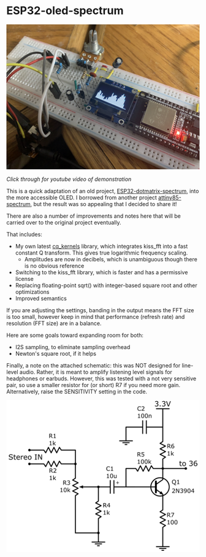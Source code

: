 # ESP32-oled-spectrum

[![Picture](/images/closeup.jpeg)](https://www.youtube.com/watch?v=TEzQY4_xW6o)

*Click through for youtube video of demonstration*

This is a quick adaptation of an old project, [ESP32-dotmatrix-spectrum](https://github.com/colonelwatch/ESP32-dotmatrix-spectrum), into the more accessible OLED. 
I borrowed from another project [attiny85-spectrum](https://github.com/colonelwatch/attiny85-spectrum), but the result was so appealing that I decided to share it!

There are also a number of improvements and notes here that will be carried over to the original project eventually.

That includes:
* My own latest [cq_kernels](https://github.com/colonelwatch/cq_kernel) library, which integrates kiss_fft into a fast constant Q transform. This gives true logarithmic frequency scaling.
  * Amplitudes are now in decibels, which is unambiguous though there is no obvious reference
* Switching to the kiss_fft library, which is faster and has a permissive license
* Replacing floating-point sqrt() with integer-based square root and other optimizations
* Improved semantics

If you are adjusting the settings, banding in the output means the FFT size is too small, however keep in mind that performance (refresh rate) and resolution (FFT size) are in a balance.

Here are some goals toward expanding room for both:
* I2S sampling, to eliminate sampling overhead
* Newton's square root, if it helps

Finally, a note on the attached schematic: this was NOT designed for line-level audio. Rather, it is meant to amplify listening level signals for headphones or earbuds. However, this was tested with a not very sensitive pair, so use a smaller resistor for (or short) R7 if you need more gain. Alternatively, raise the SENSITIVITY setting in the code.

![Amplification circuit](/images/amplification.png)
